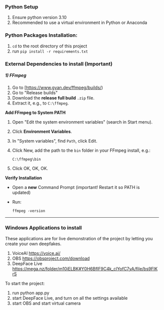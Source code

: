 ### Python Setup
1) Ensure python version 3.10
2) Recommended to use a virtual environment in Python or Anaconda

### Python Packages Installation:
1) `cd` to the root directory of this project
2) run `pip install -r requirements.txt`

### External Dependencies to install (Important)
##### **1) FFmpeg**
1. Go to [https://www.gyan.dev/ffmpeg/builds/)
2. Go to "Release builds"
3. Download the **release full build** `.zip` file.
4. Extract it, e.g., to `C:\ffmpeg`.

**Add FFmpeg to System PATH**
1. Open "Edit the system environment variables" (search in Start menu).
2. Click **Environment Variables**.
3. In "System variables", find `Path`, click Edit.
4. Click New, add the path to the `bin` folder in your FFmpeg install, e.g.:

   ```
   C:\ffmpeg\bin
   ```
5. Click OK, OK, OK.

**Verify Installation**

* Open a **new** Command Prompt (important! Restart it so PATH is updated)
* Run:

  ```
  ffmpeg -version
  ```
---


### Windows Applications to install
These applications are for live demonstration of the project by letting you create your own deepfakes.
1) VoiceAI
  https://voice.ai/
2) OBS
  https://obsproject.com/download
3) DeepFace Live
  https://mega.nz/folder/m10iELBK#Y0H6BflF9C4k_clYofC7yA/file/bs9FlKrS

To start the project:
1) run python app.py 
2) start DeepFace Live, and turn on all the settings available
3) start OBS and start virtual camera
